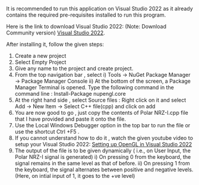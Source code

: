 It is recommended to run this application on Visual Studio 2022 as it already contains the required pre-requisites installed to run this program.

Here is the link to download Visual Studio 2022: (Note: Download Community version)
[Visual Studio 2022](https://visualstudio.microsoft.com/downloads/).

After installing it, follow the given steps:
  1) Create a new project
  2) Select Empty Project
  3) Give any name to the project and create project.
  4) From the top navigation bar , select
        i) Tools -> NuGet Package Manager -> Package Manager Console
       ii) At the bottom of the screen, a Package Manager Terminal is opened. Type the following command in the command line : Install-Package nupengl.core
  5) At the right hand side , select Source files : Right click on it and select Add -> New Item -> Select C++ file(cpp) and click on add
  6) You are now good to go , just copy the contents of Polar NRZ-I.cpp file that I have provided and paste it onto the file.
  7) Use the Local Windows Debugger option in the top bar to run the file or use the shortcut Ctrl +F5 .
  8) If you cannot understand how to do it , watch the given youtube video to setup your Visual Studio 2022:
      [Setting up OpenGL in Visual Studio 2022](https://youtu.be/PeeyWLzRWGg?si=5SRm5CczUR90dQLi)
  9) The output of the file is to be given dynamically ( i.e., on User Input, the Polar NRZ-I signal is generated)
        i)  On pressing 0 from the keyboard, the signal remains in the same level as that of before.
        ii) On pressing 1 from the keyboard, the signal alternates between positive and negative levels.(Here, on intial input of 1, it goes to the +ve level)
      
